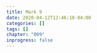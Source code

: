 ```yaml
---
title: Mark 9
date: 2020-04-12T12:46:18-04:00
categories: []
tags: []
chapter: "009"
inprogress: false
---
```


